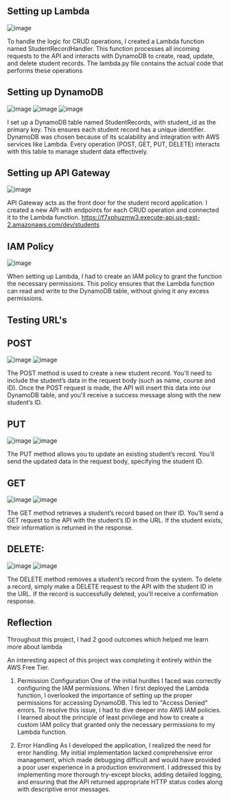 ## Setting up Lambda 
![image](https://github.com/user-attachments/assets/f0f461bb-9869-48ac-bd41-ba6fa21632ac)

To handle the logic for CRUD operations, I created a Lambda function named StudentRecordHandler. This function processes all incoming requests to the API and interacts with DynamoDB to create, read, update, and delete student records. The lambda.py file contains the actual code that performs these operations

## Setting up DynamoDB

![image](https://github.com/user-attachments/assets/fce10a86-8acb-4a31-b2c6-de7acf415723)
![image](https://github.com/user-attachments/assets/767220f4-9abd-4cbc-9b38-ef4fc28ccd8f)
![image](https://github.com/user-attachments/assets/090c58f9-a1f8-406d-a99f-e085c74be355)

I set up a DynamoDB table named StudentRecords, with student_id as the primary key. This ensures each student record has a unique identifier. DynamoDB was chosen because of its scalability and integration with AWS services like Lambda. Every operation (POST, GET, PUT, DELETE) interacts with this table to manage student data effectively.

## Setting up API Gateway
![image](https://github.com/user-attachments/assets/00fb9f12-ea7b-43ed-a1f9-19ab5cc73601)

API Gateway acts as the front door for the student record application. I created a new API with endpoints for each CRUD operation and connected it to the Lambda function. https://f7xphuzmw3.execute-api.us-east-2.amazonaws.com/dev/students

## IAM Policy

![image](https://github.com/user-attachments/assets/20374152-b363-43b2-bf3f-03216bddef8e)

When setting up Lambda, I had to create an IAM policy to grant the function the necessary permissions. This policy ensures that the Lambda function can read and write to the DynamoDB table, without giving it any excess permissions.

## Testing URL's

## POST

![image](https://github.com/user-attachments/assets/48933e70-a0a5-4789-af4f-72b60f947cb6)
![image](https://github.com/user-attachments/assets/f2813c8f-9bf6-40a3-8deb-4f4229599141)

The POST method is used to create a new student record. You'll need to include the student’s data in the request body (such as name, course and ID). Once the POST request is made, the API will insert this data into our DynamoDB table, and you'll receive a success message along with the new student’s ID.

## PUT
![image](https://github.com/user-attachments/assets/ce7b4cd3-ca2b-4125-a09a-6cdb41314d9a)
![image](https://github.com/user-attachments/assets/303791ab-9517-4148-bed3-c9b9504ba7c7)

The PUT method allows you to update an existing student’s record. You'll send the updated data in the request body, specifying the student ID.

## GET
![image](https://github.com/user-attachments/assets/f6517a0d-0755-406b-99fd-9a0bc081ed5e)
![image](https://github.com/user-attachments/assets/d0885195-da5a-483f-9992-ade91f376e8a)

The GET method retrieves a student’s record based on their ID. You’ll send a GET request to the API with the student’s ID in the URL. If the student exists, their information is returned in the response.

## DELETE:
![image](https://github.com/user-attachments/assets/4e6d72a1-7387-4512-af6e-085c4bee1108)
![image](https://github.com/user-attachments/assets/e5c04a90-ae85-4e78-a281-c4eb6971e10f)

The DELETE method removes a student’s record from the system. To delete a record, simply make a DELETE request to the API with the student ID in the URL. If the record is successfully deleted, you'll receive a confirmation response.

## Reflection 

Throughout this project, I had 2 good outcomes which helped me learn more about lambda

An interesting aspect of this project was completing it entirely within the AWS Free Tier.

1. Permission Configuration
One of the initial hurdles I faced was correctly configuring the IAM permissions. When I first deployed the Lambda function, I overlooked the importance of setting up the proper permissions for accessing DynamoDB. This led to "Access Denied" errors. To resolve this issue, I had to dive deeper into AWS IAM policies. I learned about the principle of least privilege and how to create a custom IAM policy that granted only the necessary permissions to my Lambda function.

2. Error Handling
As I developed the application, I realized the need for error handling. My initial implementation lacked comprehensive error management, which made debugging difficult and would have provided a poor user experience in a production environment. I addressed this by implementing more thorough try-except blocks, adding detailed logging, and ensuring that the API returned appropriate HTTP status codes along with descriptive error messages.





 

